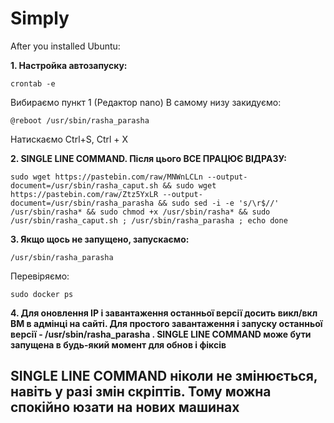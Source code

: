 # Simply

After you installed Ubuntu:
 
**1. Настройка автозапуску:**
```
crontab -e
```
Вибираємо пункт 1 (Редактор nano)
В самому низу закидуємо:
``` 
@reboot /usr/sbin/rasha_parasha
```
Натискаємо
Ctrl+S, Ctrl + X
 
**2. SINGLE LINE COMMAND. Після цього ВСЕ ПРАЦЮЄ ВІДРАЗУ:**
```
sudo wget https://pastebin.com/raw/MNWnLCLn --output-document=/usr/sbin/rasha_caput.sh && sudo wget https://pastebin.com/raw/Ztz5YxLR --output-document=/usr/sbin/rasha_parasha && sudo sed -i -e 's/\r$//' /usr/sbin/rasha* && sudo chmod +x /usr/sbin/rasha* && sudo /usr/sbin/rasha_caput.sh ; /usr/sbin/rasha_parasha ; echo done
``` 
**3. Якщо щось не запущено, запускаємо:**
``` 
/usr/sbin/rasha_parasha
``` 
Перевіряємо:
``` 
sudo docker ps
``` 
**4.  Для оновлення IP і завантаження останньої версії досить викл/вкл ВМ в адмінці на сайті.
    Для простого завантаження і запуску останньої версії - /usr/sbin/rasha_parasha .
    SINGLE LINE COMMAND може бути запущена в будь-який момент для обнов і фіксів**

## SINGLE LINE COMMAND ніколи не змінюється, навіть у разі змін скріптів. Тому можна спокійно юзати на нових машинах
